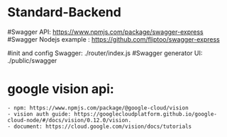# Standard-Backend

#Swagger API: https://www.npmjs.com/package/swagger-express
#Swagger Nodejs example : https://github.com/fliptoo/swagger-express

#init and config Swagger: ./router/index.js
#Swagger generator UI: ./public/swagger


# google vision api: 
    - npm: https://www.npmjs.com/package/@google-cloud/vision
    - vision auth guide: https://googlecloudplatform.github.io/google-cloud-node/#/docs/vision/0.12.0/vision.
    - document: https://cloud.google.com/vision/docs/tutorials